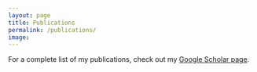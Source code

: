 ```yaml
---
layout: page
title: Publications
permalink: /publications/
image: 
---
```


For a complete list of my publications, check out my [Google Scholar page](https://scholar.google.com/citations?user=hqSh1CEAAAAJ). 

